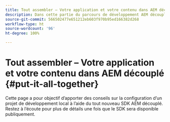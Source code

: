 ```yaml
---
title: Tout assembler – Votre application et votre contenu dans AEM découplé
description: Dans cette partie du parcours de développement AEM découplé, découvrez comment aborder votre projet AEM, notamment les fragments de contenu, les appels GraphQL, les appels API REST et votre application, mais aussi comment préparer ce projet pour la mise en ligne.
source-git-commit: 566502477e651212eb603f970b95ed166382d268
workflow-type: ht
source-wordcount: '96'
ht-degree: 100%

---
```



# Tout assembler – Votre application et votre contenu dans AEM découplé {#put-it-all-together}

Cette page a pour objectif d’apporter des conseils sur la configuration d’un projet de développement local à l’aide du tout nouveau SDK AEM découplé. Restez à l’écoute pour plus de détails une fois que le SDK sera disponible publiquement.
